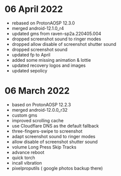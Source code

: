 # 06 April 2022

- rebased on ProtonAOSP 12.3.0
- merged android-12.1.0_r4
- updated gms from raven-sp2a.220405.004
- dropped screenshot sound to ringer modes
- dropped allow disable of screenshot shutter sound
- dropped screenshot sound
- updated fp to April
- added some missing animation & lottie
- updated recovery logos and images
- updated sepolicy

# 06 March 2022

- based on ProtonAOSP 12.2.3
- merged android-12.0.0_r32
- custom gms
- improved scrolling cache
- use Cloudflare DNS as the default fallback
- three-fingers-swipe to screenshot
- adapt screenshot sound to ringer modes
- allow disable of screenshot shutter sound
- volume Long Press Skip Tracks 
- advance reboot
- quick torch
- incall vibration
- pixelproputils ( google photos backup there)
